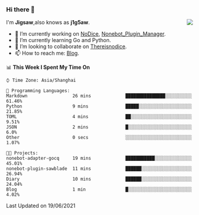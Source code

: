### Hi there 👋

<a href="#">
  <img align="right" src="https://github-readme-stats.vercel.app/api?username=j1g5awi&count_private=true&show_icons=true&title_color=80070B&text_color=B3B3B3&bg_color=212121&icon_color=80070B" />
</a>

I'm **Jigsaw**,also knows as **j1g5aw**.

- 🔭 I’m currently working on [NoDice](https://github.com/thereisnodice/nodice2), [Nonebot_Plugin_Manager](https://github.com/Jigsaw111/nonebot_plugin_manager).
- 🌱 I’m currently learning Go and Python.
- 👯 I’m looking to collaborate on [Thereisnodice](https://github.com/thereisnodice).
- 📫 How to reach me: [Blog](https://blog.maddestroyer.xyz/).

<!--START_SECTION:waka-->
📊 **This Week I Spent My Time On** 

```text
⌚︎ Time Zone: Asia/Shanghai

💬 Programming Languages: 
Markdown                 26 mins             ███████████████░░░░░░░░░░   61.46% 
Python                   9 mins              █████░░░░░░░░░░░░░░░░░░░░   21.85% 
TOML                     4 mins              ██░░░░░░░░░░░░░░░░░░░░░░░   9.51% 
JSON                     2 mins              █░░░░░░░░░░░░░░░░░░░░░░░░   6.0% 
Other                    0 secs              ░░░░░░░░░░░░░░░░░░░░░░░░░   1.07%

🐱‍💻 Projects: 
nonebot-adapter-gocq     19 mins             ███████████░░░░░░░░░░░░░░   45.01% 
nonebot-plugin-sawblade  11 mins             ██████░░░░░░░░░░░░░░░░░░░   26.94% 
Diary                    10 mins             ██████░░░░░░░░░░░░░░░░░░░   24.04% 
Blog                     1 min               █░░░░░░░░░░░░░░░░░░░░░░░░   4.02%

```


 Last Updated on 19/06/2021
<!--END_SECTION:waka-->
